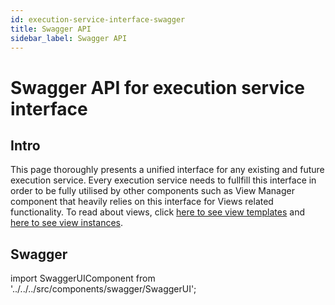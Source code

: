 ```yaml
---
id: execution-service-interface-swagger
title: Swagger API
sidebar_label: Swagger API
---
```


# Swagger API for execution service interface

## Intro

This page thoroughly presents a unified interface for any existing and future execution service. Every execution service needs to fullfill this interface in order to be fully utilised by other components such as View Manager component that heavily relies on this interface for Views related functionality. To read about views, click [here to see view templates](../view-manager/view-templates.md) and [here to see view instances](../view-manager/view-instances.md).

## Swagger

import SwaggerUIComponent from '../../../src/components/swagger/SwaggerUI';

<SwaggerUIComponent />